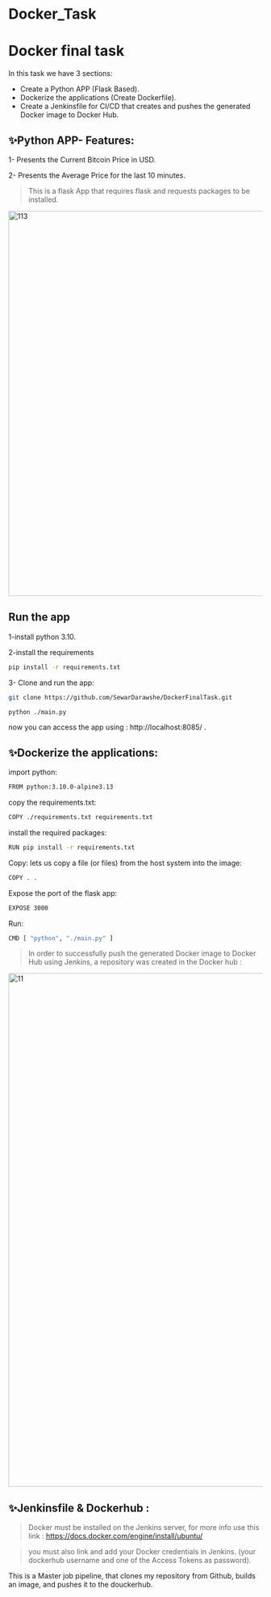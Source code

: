 # Docker_Task
# Docker final task
In this task we have 3 sections:
-  Create a Python APP (Flask Based).
-  Dockerize the applications (Create Dockerfile).
-  Create a Jenkinsfile for CI/CD that creates and pushes the generated Docker image to Docker Hub.


## ✨Python APP- Features:
1-  Presents the Current Bitcoin Price in USD.

2-  Presents the Average Price for the last 10 minutes.


>This is a flask App that requires flask and requests packages to be installed.


<img width="763" alt="113" src="https://user-images.githubusercontent.com/72957443/202928441-9d3651dc-4512-4fd5-ad2c-f45ffb4ab2b3.png">

## Run the app
1-install python 3.10. 

2-install the requirements 
```sh
pip install -r requirements.txt
```
3- Clone and run the app:

```sh
git clone https://github.com/SewarDarawshe/DockerFinalTask.git

python ./main.py
```

now you can access the app using : http://localhost:8085/  .





## ✨Dockerize the applications:
 import python: 
```sh
FROM python:3.10.0-alpine3.13
```
 copy the requirements.txt: 
```sh
COPY ./requirements.txt requirements.txt
```
install the required packages:
```sh
RUN pip install -r requirements.txt
```
 Copy: lets us copy a file (or files) from the host system into the image: 
```sh
COPY . .
```
 Expose the port of the flask app: 
```sh
EXPOSE 3000
```
 Run: 
```sh
CMD [ "python", "./main.py" ]
```

> In order to successfully push the generated Docker image to
Docker Hub using Jenkins, a repository was created in the Docker hub :
<img width="1017" alt="11" src="https://user-images.githubusercontent.com/72957443/202928319-0c89f2ff-04e9-49ad-b993-792d6a39c11a.png">





## ✨Jenkinsfile & Dockerhub :

>Docker must be installed on the Jenkins server, for more info use this link : https://docs.docker.com/engine/install/ubuntu/

>you must also link and add your Docker credentials in Jenkins.
(your dockerhub username and one of the  Access Tokens as password).

This is a Master job pipeline, that clones my repository from Github, builds an image, and pushes it to the douckerhub.


## 
##





